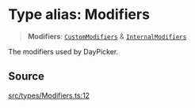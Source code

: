 # Type alias: Modifiers

> **Modifiers**: [`CustomModifiers`](CustomModifiers.md) & [`InternalModifiers`](InternalModifiers.md)

The modifiers used by DayPicker.

## Source

[src/types/Modifiers.ts:12](https://github.com/gpbl/react-day-picker/blob/a604fd23887c832117da414a9c63b1b84efb97d9/src/types/Modifiers.ts#L12)
